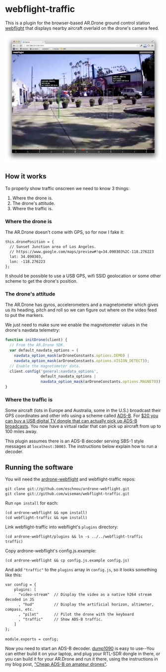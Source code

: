 # webflight-traffic

This is a plugin for the browser-based AR.Drone ground control station
[webflight](http://eschnou.github.io/ardrone-webflight/) that displays
nearby aircraft overlaid on the drone's camera feed.

![Screenshot](traffic-screenshot.jpg "Screenshot")


## How it works

To properly show traffic onscreen we need to know 3 things:

1. Where the drone is.
2. The drone's attitude.
3. Where the traffic is.


### Where the drone is

The AR.Drone doesn't come with GPS, so for now I fake it:

```
this.dronePosition = {
  // Sunset Junction area of Los Angeles.
  // https://www.google.com/maps/preview#!q=34.090303%2C-118.276223
  lat: 34.090303,
  lon: -118.276223
};
```

It should be possible to use a USB GPS, wifi SSID geolocation or some
other scheme to get the drone's position.


### The drone's attitude

The AR.Drone has gyros, accelerometers and a magnetometer which gives
us its heading, pitch and roll so we can figure out where on the video
feed to put the markers.

We just need to make sure we enable the magnetometer values in the
drone's navdata telemetry:

```javascript
function initDrone(client) {
  // From the AR.Drone SDK.
  var default_navdata_options = (
    navdata_option_mask(arDroneConstants.options.DEMO) |
    navdata_option_mask(arDroneConstants.options.VISION_DETECT));
  // Enable the magnetometer data.
  client.config('general:navdata_options',
                default_navdata_options |
                navdata_option_mask(arDroneConstants.options.MAGNETO));
}
```


### Where the traffic is

Some aircraft (lots in Europe and Australia, some in the U.S.)
broadcast their GPS coordinates and other info using a scheme called
[ADS-B](http://en.wikipedia.org/wiki/Automatic_dependent_surveillance-broadcast).
For [$20 you can buy a USB digital TV dongle that can actually pick up
ADS-B
broadcasts](http://www.irrational.net/2012/08/06/tracking-planes-for-20-or-less/).
You now have a virtual radar that can pick up aircraft from up to 100
miles away.

This plugin assumes there is an ADS-B decoder serving SBS-1 style
messages at `localhost:30003`. The instructions below explain how to
run a decoder.


## Running the software

You will need the
[ardrone-webflight](https://github.com/eschnou/ardrone-webflight) and
webflight-traffic repos:

```
git clone git://github.com/eschnou/ardrone-webflight.git
git clone git://github.com/wiseman/webflight-traffic.git
```

Run `npm install` for each:

```
(cd ardrone-webflight && npm install)
(cd webflight-traffic && npm install)
```

Link webflight-traffic into webflight's `plugins` directory:

```
(cd ardrone-webflight/plugins && ln -s ../../webflight-traffic traffic)
```

Copy ardrone-webflight's config.js.example:
```
(cd ardrone-webflight && cp config.js.example config.js)
```

And add `"traffic"` to the `plugins` array in `config.js`, so it looks something like this:
```
var config = {
    plugins: [
      "video-stream"  // Display the video as a native h264 stream decoded in JS 
      , "hud"         // Display the artificial horizon, altimeter, compass, etc.
      , "pilot"       // Pilot the drone with the keyboard
      , "traffic"     // Show ADS-B traffic.
    ]
};

module.exports = config;
```

Now you need to start an ADS-B decoder.
[dump1090](https://github.com/antirez/dump1090) is easy to use--You
can either build it on your laptop, and plug your RTL-SDR dongle in
there, or you can build it for your AR.Drone and run it there, using
the instructions in my blog post, ["Cheap ADS-B on amateur
drones"](http://lemondronor.com/blog/indexphp/2013/4/cheap-ads-b-on-amateur-drones).

